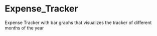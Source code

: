 # Expense_Tracker
Expense Tracker with bar graphs that visualizes the tracker of different months of the year
